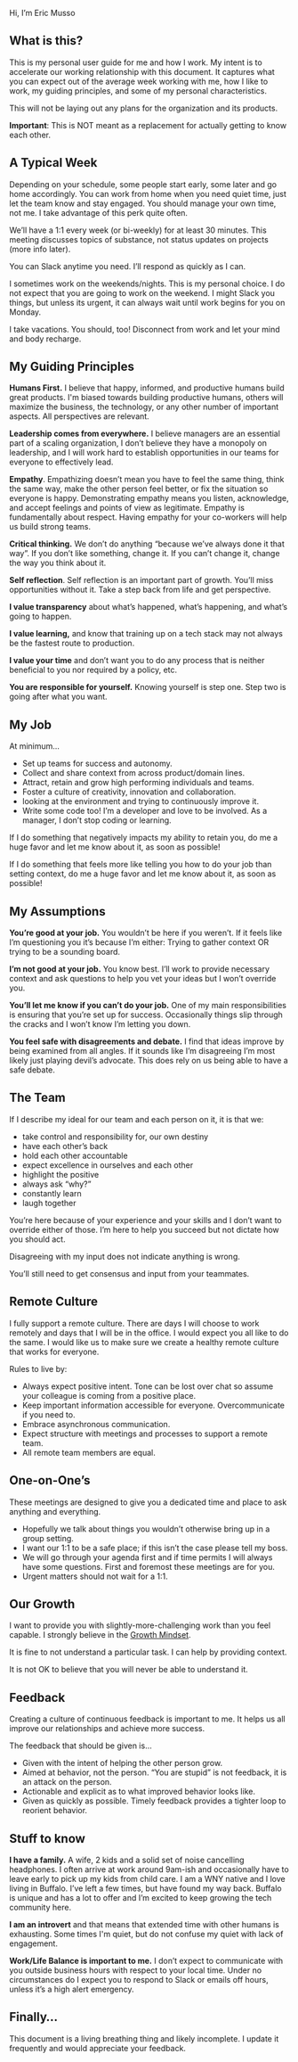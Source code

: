 
Hi, I’m Eric Musso

## **What is this?**

This is my personal user guide for me and how I work. My intent is to accelerate our working relationship with this document. It captures what you can expect out of the average week working with me, how I like to work, my guiding principles, and some of my personal characteristics.

This will not be laying out any plans for the organization and its products.

**Important**: This is NOT meant as a replacement for actually getting to know each other.
  

## **A Typical Week**

Depending on your schedule, some people start early, some later and go home accordingly. You can work from home when you need quiet time, just let the team know and stay engaged. You should manage your own time, not me. I take advantage of this perk quite often.

We’ll have a 1:1 every week (or bi-weekly) for at least 30 minutes. This meeting discusses topics of substance, not status updates on projects (more info later).

You can Slack anytime you need. I’ll respond as quickly as I can.

I sometimes work on the weekends/nights. This is my personal choice. I do not expect that you are going to work on the weekend. I might Slack you things, but unless its urgent, it can always wait until work begins for you on Monday.

I take vacations. You should, too! Disconnect from work and let your mind and body recharge.

## **My Guiding Principles**

**Humans First.** I believe that happy, informed, and productive humans build great products. I'm biased towards building productive humans, others will maximize the business, the technology, or any other number of important aspects. All perspectives are relevant. 

**Leadership comes from everywhere.** I believe managers are an essential part of a scaling organization, I don’t believe they have a monopoly on leadership, and I will work hard to establish opportunities in our teams for everyone to effectively lead.

**Empathy**. Empathizing doesn’t mean you have to feel the same thing, think the same way, make the other person feel better, or fix the situation so everyone is happy. Demonstrating empathy means you listen, acknowledge, and accept feelings and points of view as legitimate. Empathy is fundamentally about respect. Having empathy for your co-workers will help us build strong teams.

**Critical thinking.** We don’t do anything “because we’ve always done it that way”. If you don’t like something, change it. If you can’t change it, change the way you think about it.

**Self reflection**. Self reflection is an important part of growth. You’ll miss opportunities without it. Take a step back from life and get perspective.

**I value transparency** about what’s happened, what’s happening, and what’s going to happen.

**I value learning,** and know that training up on a tech stack may not always be the fastest route to production.

**I value your time** and don’t want you to do any process that is neither beneficial to you nor required by a policy, etc.

**You are responsible for yourself.** Knowing yourself is step one. Step two is going after what you want.

## **My Job**

At minimum…

-   Set up teams for success and autonomy.
-   Collect and share context from across product/domain lines.
-   Attract, retain and grow high performing individuals and teams.
-   Foster a culture of creativity, innovation and collaboration.
-   looking at the environment and trying to continuously improve it.
-   Write some code too! I’m a developer and love to be involved. As a manager, I don’t stop coding or learning.

If I do something that negatively impacts my ability to retain you, do me a huge favor and let me know about it, as soon as possible!

If I do something that feels more like telling you how to do your job than setting context, do me a huge favor and let me know about it, as soon as possible!

## **My Assumptions**

**You’re good at your job.** You wouldn’t be here if you weren’t. If it feels like I’m questioning you it’s because I’m either: Trying to gather context OR trying to be a sounding board.

**I’m not good at your job.** You know best. I’ll work to provide necessary context and ask questions to help you vet your ideas but I won’t override you.

**You’ll let me know if you can’t do your job.** One of my main responsibilities is ensuring that you’re set up for success. Occasionally things slip through the cracks and I won’t know I’m letting you down.

**You feel safe with disagreements and debate.** I find that ideas improve by being examined from all angles. If it sounds like I’m disagreeing I’m most likely just playing devil’s advocate. This does rely on us being able to have a safe debate.

## **The Team**

If I describe my ideal for our team and each person on it, it is that we:

-   take control and responsibility for, our own destiny
-   have each other’s back
-   hold each other accountable
-   expect excellence in ourselves and each other
-   highlight the positive
-   always ask “why?”
-   constantly learn
-   laugh together 
    
You’re here because of your experience and your skills and I don’t want to override either of those. I’m here to help you succeed but not dictate how you should act.

Disagreeing with my input does not indicate anything is wrong.

You’ll still need to get consensus and input from your teammates.

## **Remote Culture**

I fully support a remote culture. There are days I will choose to work remotely and days that I will be in the office. I would expect you all like to do the same. I would like us to make sure we create a healthy remote culture that works for everyone. 

Rules to live by:
-  Always expect positive intent. Tone can be lost over chat so assume your colleague is coming from a positive place. 
-  Keep important information accessible for everyone. Overcommunicate if you need to. 
-  Embrace asynchronous communication. 
-  Expect structure with meetings and processes to support a remote team. 
-  All remote team members are equal.  

## **One-on-One’s**

These meetings are designed to give you a dedicated time and place to ask anything and everything.

-   Hopefully we talk about things you wouldn’t otherwise bring up in a group setting.
-   I want our 1:1 to be a safe place; if this isn’t the case please tell my boss.
-   We will go through your agenda first and if time permits I will always have some questions. First and foremost these meetings are for you.
-   Urgent matters should not wait for a 1:1.  
    

## **Our Growth**

I want to provide you with slightly-more-challenging work than you feel capable. I strongly believe in the [Growth Mindset](https://hbr.org/2016/01/what-having-a-growth-mindset-actually-means).

It is fine to not understand a particular task. I can help by providing context.

It is not OK to believe that you will never be able to understand it.  

## **Feedback**

Creating a culture of continuous feedback is important to me. It helps us all improve our relationships and achieve more success.

The feedback that should be given is…

-   Given with the intent of helping the other person grow.
-   Aimed at behavior, not the person. “You are stupid” is not feedback, it is an attack on the person.
-   Actionable and explicit as to what improved behavior looks like.
-   Given as quickly as possible. Timely feedback provides a tighter loop to reorient behavior.  
    

## **Stuff to know**

**I have a family.** A wife, 2 kids and a solid set of noise cancelling headphones. I often arrive at work around 9am-ish and occasionally have to leave early to pick up my kids from child care. I am a WNY native and I love living in Buffalo. I’ve left a few times, but have found my way back. Buffalo is unique and has a lot to offer and I’m excited to keep growing the tech community here.

**I am an introvert** and that means that extended time with other humans is exhausting. Some times I'm quiet, but do not confuse my quiet with lack of engagement.

**Work/Life Balance is important to me.** I don’t expect to communicate with you outside business hours with respect to your local time. Under no circumstances do I expect you to respond to Slack or emails off hours, unless it’s a high alert emergency.

## **Finally…**

This document is a living breathing thing and likely incomplete. I update it frequently and would appreciate your feedback.
